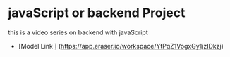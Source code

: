 # javaScript or backend Project


this is a video series on backend with javaScript


- [Model Link ] (https://app.eraser.io/workspace/YtPqZ1VogxGy1jzIDkzj)
